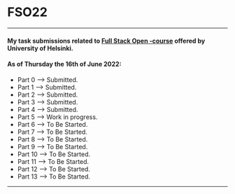 # FSO22
***
#### My task submissions related to [Full Stack Open -course](https://fullstackopen.com/) offered by University of Helsinki.

#### As of Thursday the 16th of June 2022:
* Part 0 --> Submitted.
* Part 1 --> Submitted.
* Part 2 --> Submitted.
* Part 3 --> Submitted.
* Part 4 --> Submitted.
* Part 5 --> Work in progress.
* Part 6 --> To Be Started.
* Part 7 --> To Be Started.
* Part 8 --> To Be Started.
* Part 9 --> To Be Started.
* Part 10 --> To Be Started.
* Part 11 --> To Be Started.
* Part 12 --> To Be Started.
* Part 13 --> To Be Started.
***